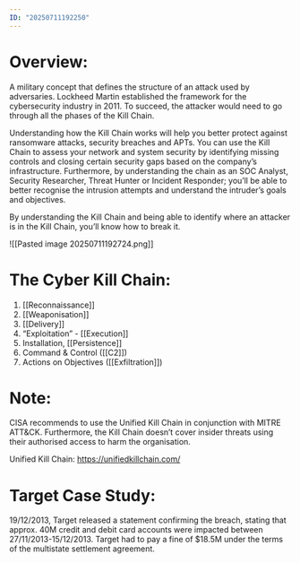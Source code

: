 ```yaml
---
ID: "20250711192250"
---
```

# Overview:
A military concept that defines the structure of an attack used by adversaries. Lockheed Martin established the framework for the cybersecurity industry in 2011. To succeed, the attacker would need to go through all the phases of the Kill Chain. 

Understanding how the Kill Chain works will help you better protect against ransomware attacks, security breaches and APTs. You can use the Kill Chain to assess your network and system security by identifying missing controls and closing certain security gaps based on the company’s infrastructure. Furthermore, by understanding the chain as an SOC Analyst, Security Researcher, Threat Hunter or Incident Responder; you’ll be able to better recognise the intrusion attempts and understand the intruder’s goals and objectives. 

By understanding the Kill Chain and being able to identify where an attacker is in the Kill Chain, you’ll know how to break it.

![[Pasted image 20250711192724.png]]

# The Cyber Kill Chain:
1) [[Reconnaissance]]
2) [[Weaponisation]]
3) [[Delivery]]
4) “Exploitation” - [[Execution]]
5) Installation, [[Persistence]]
6) Command & Control ([[C2]])
7) Actions on Objectives ([[Exfiltration]])


# Note:
CISA recommends to use the Unified Kill Chain in conjunction with MITRE ATT&CK. Furthermore, the Kill Chain doesn’t cover insider threats using their authorised access to harm the organisation.

Unified Kill Chain:
https://unifiedkillchain.com/

# Target Case Study:
19/12/2013, Target released a statement confirming the breach, stating that approx. 40M credit and debit card accounts were impacted between 27/11/2013-15/12/2013. Target had to pay a fine of $18.5M under the terms of the multistate settlement agreement. 


